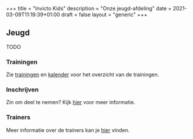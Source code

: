 +++
title = "Invicto Kids"
description = "Onze jeugd-afdeling"
date = 2021-03-09T11:19:39+01:00
draft = false
layout = "generic"
+++
## Jeugd

TODO


### Trainingen
Zie [trainingen](/trainingen) en [kalender](/kalender) voor het overzicht van de trainingen.

### Inschrijven
Zin om deel te nemen? Kijk [hier](/trainingen) voor meer informatie.

### Trainers
Meer informatie over de trainers kan je [hier](/trainers) vinden.